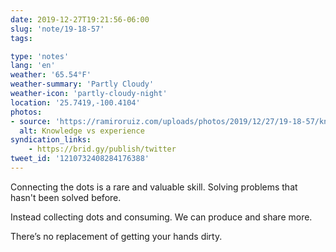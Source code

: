 ```yaml
---
date: 2019-12-27T19:21:56-06:00
slug: 'note/19-18-57'
tags:

type: 'notes'
lang: 'en'
weather: '65.54°F'
weather-summary: 'Partly Cloudy'
weather-icon: 'partly-cloudy-night'
location: '25.7419,-100.4104'
photos:
- source: 'https://ramiroruiz.com/uploads/photos/2019/12/27/19-18-57/knowledge-vs-experience.jpeg'
  alt: Knowledge vs experience
syndication_links:
    - https://brid.gy/publish/twitter
tweet_id: '1210732408284176388'
---
```

Connecting the dots is a rare and valuable skill. Solving problems that hasn't been solved before. 

Instead collecting dots and consuming. We can produce and share more.

There’s no replacement of getting your hands dirty.